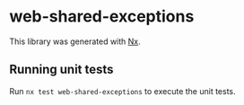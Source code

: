 # web-shared-exceptions

This library was generated with [Nx](https://nx.dev).

## Running unit tests

Run `nx test web-shared-exceptions` to execute the unit tests.

